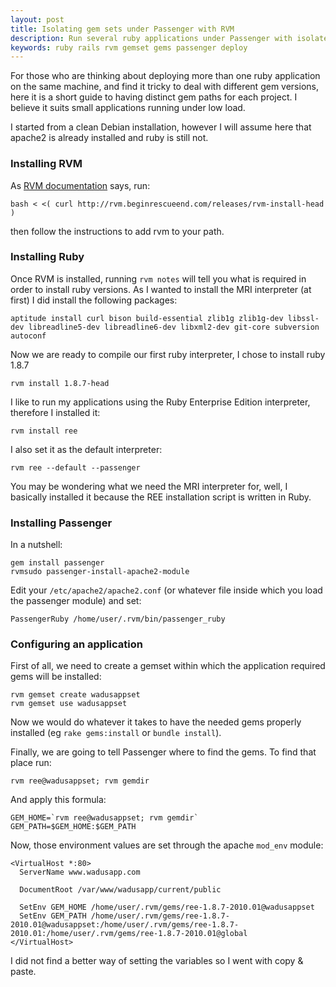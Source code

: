```yaml
--- 
layout: post
title: Isolating gem sets under Passenger with RVM
description: Run several ruby applications under Passenger with isolated gem sets
keywords: ruby rails rvm gemset gems passenger deploy
---
```

For those who are thinking about deploying more than one ruby application on the same machine, and find it tricky to deal with different gem versions, here it is a short guide to having distinct gem paths for each project. I believe it suits small applications running under low load.

I started from a clean Debian installation, however I will assume here that apache2 is already installed and ruby is still not.

### Installing RVM

As [RVM documentation](http://rvm.beginrescueend.com/rvm/install) says, run:

    bash < <( curl http://rvm.beginrescueend.com/releases/rvm-install-head )

then follow the instructions to add rvm to your path.

### Installing Ruby

Once RVM is installed, running `rvm notes` will tell you what is required in order to install ruby versions. As I wanted to install the MRI interpreter (at first) I did install the following packages:

    aptitude install curl bison build-essential zlib1g zlib1g-dev libssl-dev libreadline5-dev libreadline6-dev libxml2-dev git-core subversion autoconf

Now we are ready to compile our first ruby interpreter, I chose to install ruby 1.8.7

    rvm install 1.8.7-head

I like to run my applications using the Ruby Enterprise Edition interpreter, therefore I installed it:

    rvm install ree

I also set it as the default interpreter:

    rvm ree --default --passenger

You may be wondering what we need the MRI interpreter for, well, I basically installed it because the REE installation script is written in Ruby.

### Installing Passenger

In a nutshell:

    gem install passenger
    rvmsudo passenger-install-apache2-module
    
Edit your `/etc/apache2/apache2.conf` (or whatever file inside which you load the passenger module) and set:

    PassengerRuby /home/user/.rvm/bin/passenger_ruby

### Configuring an application

First of all, we need to create a gemset within which the application required gems will be installed:

    rvm gemset create wadusappset
    rvm gemset use wadusappset

Now we would do whatever it takes to have the needed gems properly installed (eg `rake gems:install` or `bundle install`).

Finally, we are going to tell Passenger where to find the gems. To find that place run:

    rvm ree@wadusappset; rvm gemdir

And apply this formula:

    GEM_HOME=`rvm ree@wadusappset; rvm gemdir`
    GEM_PATH=$GEM_HOME:$GEM_PATH

Now, those environment values are set through the apache `mod_env` module:

    <VirtualHost *:80>
      ServerName www.wadusapp.com
  
      DocumentRoot /var/www/wadusapp/current/public
  
      SetEnv GEM_HOME /home/user/.rvm/gems/ree-1.8.7-2010.01@wadusappset
      SetEnv GEM_PATH /home/user/.rvm/gems/ree-1.8.7-2010.01@wadusappset:/home/user/.rvm/gems/ree-1.8.7-2010.01:/home/user/.rvm/gems/ree-1.8.7-2010.01@global
    </VirtualHost>

I did not find a better way of setting the variables so I went with copy & paste.